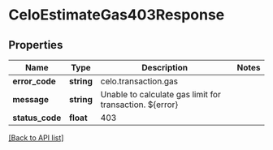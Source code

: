 # CeloEstimateGas403Response

## Properties

Name | Type | Description | Notes
------------ | ------------- | ------------- | -------------
**error_code** | **string** | celo.transaction.gas |
**message** | **string** | Unable to calculate gas limit for transaction. ${error} |
**status_code** | **float** | 403 |

[[Back to API list]](../../README.md#api-endpoints)
